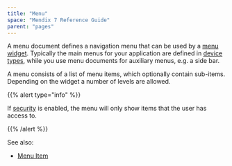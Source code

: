```yaml
---
title: "Menu"
space: "Mendix 7 Reference Guide"
parent: "pages"
---
```



A menu document defines a navigation menu that can be used by a [menu widget](menu-widgets). Typically the main menus for your application are defined in [device types](desktop-profile), while you use menu documents for auxiliary menus, e.g. a side bar.

A menu consists of a list of menu items, which optionally contain sub-items. Depending on the widget a number of levels are allowed.

{{% alert type="info" %}}

If [security](project-security) is enabled, the menu will only show items that the user has access to.

{{% /alert %}}

See also:

*   [Menu Item](menu-item)
